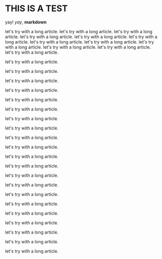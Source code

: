# THIS IS A TEST

yay! *yay*, **markdown**

let's try with a long article.
let's try with a long article.
let's try with a long article.
let's try with a long article.
let's try with a long article.
let's try with a long article.
let's try with a long article.
let's try with a long article.
let's try with a long article.
let's try with a long article.
let's try with a long article.
let's try with a long article.

let's try with a long article.

let's try with a long article.

let's try with a long article.

let's try with a long article.

let's try with a long article.

let's try with a long article.

let's try with a long article.

let's try with a long article.

let's try with a long article.

let's try with a long article.

let's try with a long article.

let's try with a long article.

let's try with a long article.

let's try with a long article.

let's try with a long article.

let's try with a long article.

let's try with a long article.

let's try with a long article.

let's try with a long article.

let's try with a long article.

let's try with a long article.
